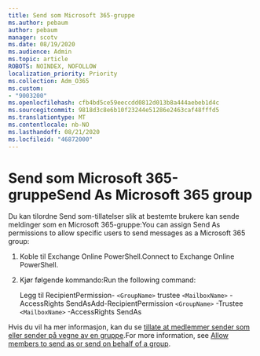 ```yaml
---
title: Send som Microsoft 365-gruppe
ms.author: pebaum
author: pebaum
manager: scotv
ms.date: 08/19/2020
ms.audience: Admin
ms.topic: article
ROBOTS: NOINDEX, NOFOLLOW
localization_priority: Priority
ms.collection: Adm_O365
ms.custom:
- "9003200"
ms.openlocfilehash: cfb4bd5ce59eeccdd0812d013b8a444aebeb1d4c
ms.sourcegitcommit: 9818d3c8e6b10f23244e51286e2463caf48fffd5
ms.translationtype: MT
ms.contentlocale: nb-NO
ms.lasthandoff: 08/21/2020
ms.locfileid: "46872000"
---
```

# <a name="send-as-microsoft-365-group"></a><span data-ttu-id="c0b63-102">Send som Microsoft 365-gruppe</span><span class="sxs-lookup"><span data-stu-id="c0b63-102">Send As Microsoft 365 group</span></span>

<span data-ttu-id="c0b63-103">Du kan tilordne Send som-tillatelser slik at bestemte brukere kan sende meldinger som en Microsoft 365-gruppe:</span><span class="sxs-lookup"><span data-stu-id="c0b63-103">You can assign Send As permissions to allow specific users to send messages as a Microsoft 365 group:</span></span>  

1. <span data-ttu-id="c0b63-104">Koble til Exchange Online PowerShell.</span><span class="sxs-lookup"><span data-stu-id="c0b63-104">Connect to Exchange Online PowerShell.</span></span>  

2. <span data-ttu-id="c0b63-105">Kjør følgende kommando:</span><span class="sxs-lookup"><span data-stu-id="c0b63-105">Run the following command:</span></span>  

    <span data-ttu-id="c0b63-106">Legg til RecipientPermission- `<GroupName>` trustee `<MailboxName>` -AccessRights SendAs</span><span class="sxs-lookup"><span data-stu-id="c0b63-106">Add-RecipientPermission `<GroupName>` -Trustee `<MailboxName>` -AccessRights SendAs</span></span>

<span data-ttu-id="c0b63-107">Hvis du vil ha mer informasjon, kan du se [tillate at medlemmer sender som eller sender på vegne av en gruppe](https://docs.microsoft.com/microsoft-365/admin/create-groups/allow-members-to-send-as-or-send-on-behalf-of-group?view=o365-worldwide).</span><span class="sxs-lookup"><span data-stu-id="c0b63-107">For more information, see [Allow members to send as or send on behalf of a group](https://docs.microsoft.com/microsoft-365/admin/create-groups/allow-members-to-send-as-or-send-on-behalf-of-group?view=o365-worldwide).</span></span>